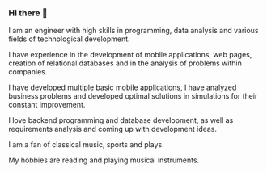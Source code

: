 ### Hi there 👋

I am an engineer with high skills in programming, data analysis and various fields of technological development.

I have experience in the development of mobile applications, web pages, creation of relational databases and in the analysis of problems within companies.
                
I have developed multiple basic mobile applications, I have analyzed business problems and developed optimal solutions in simulations for their constant improvement.
                
I love backend programming and database development, as well as requirements analysis and coming up with development ideas.

I am a fan of classical music, sports and plays.

My hobbies are reading and playing musical instruments.
                
     
